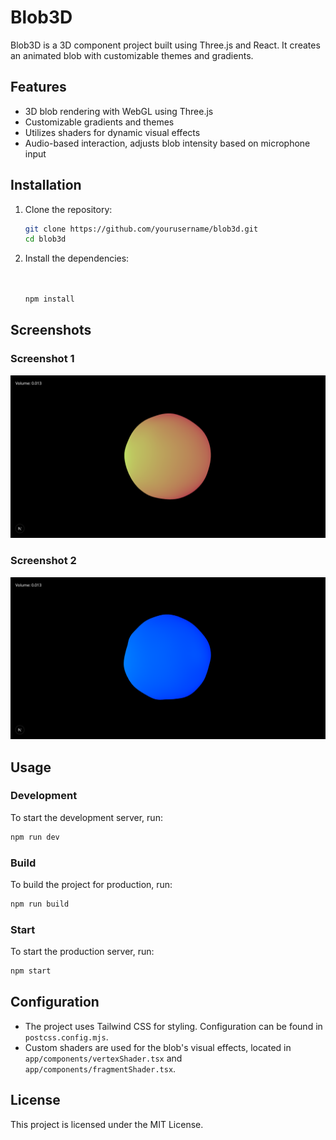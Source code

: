# Blob3D

Blob3D is a 3D component project built using Three.js and React. It creates an animated blob with customizable themes and gradients.

## Features

- 3D blob rendering with WebGL using Three.js
- Customizable gradients and themes
- Utilizes shaders for dynamic visual effects
- Audio-based interaction, adjusts blob intensity based on microphone input

## Installation

1. Clone the repository:
   ```bash
   git clone https://github.com/yourusername/blob3d.git
   cd blob3d
   ```

2. Install the dependencies:
   ```bash


   npm install
   ```
## Screenshots

### Screenshot 1

![Screenshot 1](screenshots/1.png)

### Screenshot 2

![Screenshot 2](screenshots/2.png)
## Usage

### Development

To start the development server, run:
```bash
npm run dev
```

### Build

To build the project for production, run:
```bash
npm run build
```

### Start

To start the production server, run:
```bash
npm start
```

## Configuration

- The project uses Tailwind CSS for styling. Configuration can be found in `postcss.config.mjs`.
- Custom shaders are used for the blob's visual effects, located in `app/components/vertexShader.tsx` and `app/components/fragmentShader.tsx`.

## License

This project is licensed under the MIT License.
